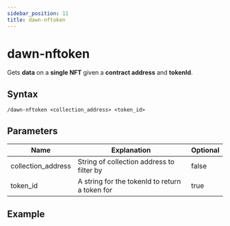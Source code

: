 ```yaml
---
sidebar_position: 11
title: dawn-nftoken
---
```


# dawn-nftoken

Gets **data** on a **single NFT** given a **contract address** and **tokenId**.

## Syntax

`/dawn-nftoken <collection_address> <token_id>`

## Parameters

| Name               | Explanation                                              | Optional     |
| ------------------ | -------------------------------------------------------- | ------------ |
| collection_address | String of collection address to filter by                | false        |
| token_id           | A string for the tokenId to return a token for           | true         |

## Example
